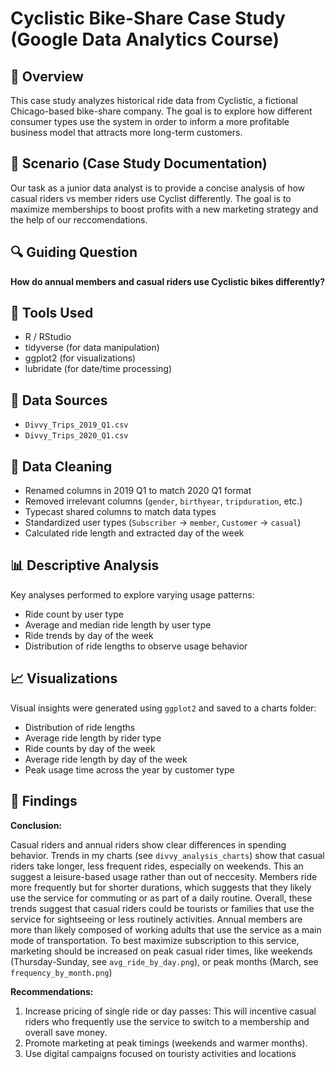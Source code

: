 # Cyclistic Bike-Share Case Study (Google Data Analytics Course)

## 📌 Overview
This case study analyzes historical ride data from Cyclistic, a fictional Chicago-based bike-share company. The goal is to explore how different consumer types use the system in order to inform a more profitable business model that attracts more long-term customers.

## 🧠 Scenario (Case Study Documentation)
Our task as a junior data analyst is to provide a concise analysis of how casual riders vs member riders use Cyclist differently. The goal is to maximize memberships to boost profits with a new marketing strategy and the help of our reccomendations. 

## 🔍 Guiding Question
**How do annual members and casual riders use Cyclistic bikes differently?**

## 🧰 Tools Used
- R / RStudio
- tidyverse (for data manipulation)
- ggplot2 (for visualizations)
- lubridate (for date/time processing)

## 📂 Data Sources
- `Divvy_Trips_2019_Q1.csv`
- `Divvy_Trips_2020_Q1.csv`
  
## 🧼 Data Cleaning
- Renamed columns in 2019 Q1 to match 2020 Q1 format
- Removed irrelevant columns (`gender`, `birthyear`, `tripduration`, etc.)
- Typecast shared columns to match data types
- Standardized user types (`Subscriber` → `member`, `Customer` → `casual`)
- Calculated ride length and extracted day of the week

## 📊 Descriptive Analysis
Key analyses performed to explore varying usage patterns:
- Ride count by user type
- Average and median ride length by user type
- Ride trends by day of the week
- Distribution of ride lengths to observe usage behavior

## 📈 Visualizations
Visual insights were generated using `ggplot2` and saved to a charts folder:
- Distribution of ride lengths
- Average ride length by rider type
- Ride counts by day of the week
- Average ride length by day of the week
- Peak usage time across the year by customer type

## 🔎 Findings
**Conclusion:**

Casual riders and annual riders show clear differences in spending behavior. 
Trends in my charts (see `divvy_analysis_charts`) show that casual riders take longer, less frequent rides, especially on weekends. This an suggest a leisure-based usage rather than out of neccesity. 
Members ride more frequently but for shorter durations, which suggests that they likely use the service for commuting or as part of a daily routine. 
Overall, these trends suggest that casual riders could be tourists or families that use the service for sightseeing or less routinely activities. 
Annual members are more than likely composed of working adults that use the service as a main mode of transportation. 
To best maximize subscription to this service, marketing should be increased on peak casual rider times, like weekends (Thursday-Sunday, see `avg_ride_by_day.png`), or peak months (March, see `frequency_by_month.png`)

**Recommendations:**
1) Increase pricing of single ride or day passes: This will incentive casual riders who frequently use the service to switch to a membership and overall save money. 
2) Promote marketing at peak timings (weekends and warmer months). 
3) Use digital campaigns focused on touristy activities and locations